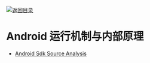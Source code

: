 [![返回目录](https://user-images.githubusercontent.com/5803001/38079637-ff0abcf0-3371-11e8-9b76-ad651620afc7.jpg)](https://github.com/wx-chevalier/Awesome-Lists) 
 
 
# Android 运行机制与内部原理

- [Android Sdk Source Analysis](https://github.com/LittleFriendsGroup/AndroidSdkSourceAnalysis)


